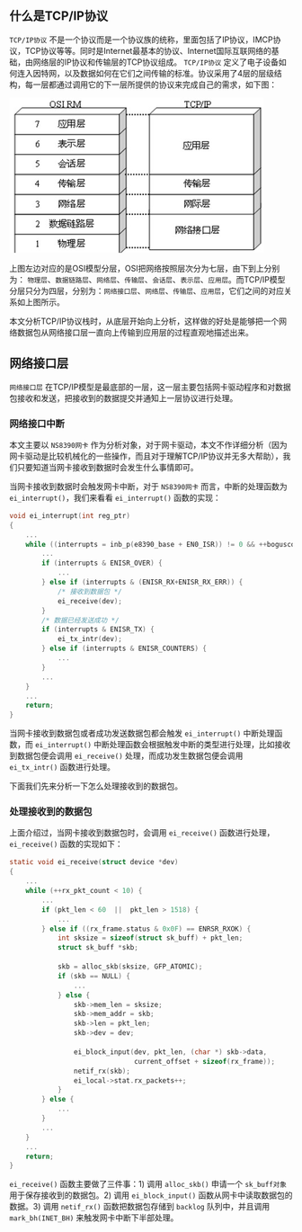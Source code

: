 ## 什么是TCP/IP协议
`TCP/IP协议` 不是一个协议而是一个协议族的统称，里面包括了IP协议，IMCP协议，TCP协议等等。同时是Internet最基本的协议、Internet国际互联网络的基础，由网络层的IP协议和传输层的TCP协议组成。 `TCP/IP协议` 定义了电子设备如何连入因特网，以及数据如何在它们之间传输的标准。协议采用了4层的层级结构，每一层都通过调用它的下一层所提供的协议来完成自己的需求，如下图：

![tcp-ip-stack-layer](https://raw.githubusercontent.com/liexusong/tcp-ip-stack/master/images/tcp-ip-stack-layer.jpg)

上图左边对应的是OSI模型分层，OSI把网络按照层次分为七层，由下到上分别为： `物理层`、`数据链路层`、`网络层`、`传输层`、`会话层`、`表示层`、`应用层`。而TCP/IP模型分层只分为四层，分别为：`网络接口层`、`网络层`、`传输层`、`应用层`，它们之间的对应关系如上图所示。

本文分析TCP/IP协议栈时，从底层开始向上分析，这样做的好处是能够把一个网络数据包从网络接口层一直向上传输到应用层的过程直观地描述出来。

## 网络接口层
`网络接口层` 在TCP/IP模型是最底部的一层，这一层主要包括网卡驱动程序和对数据包接收和发送，把接收到的数据提交并通知上一层协议进行处理。

### 网络接口中断
本文主要以 `NS8390网卡` 作为分析对象，对于网卡驱动，本文不作详细分析（因为网卡驱动是比较机械化的一些操作，而且对于理解TCP/IP协议并无多大帮助），我们只要知道当网卡接收到数据时会发生什么事情即可。

当网卡接收到数据时会触发网卡中断，对于 `NS8390网卡` 而言，中断的处理函数为 `ei_interrupt()`，我们来看看 `ei_interrupt()` 函数的实现：
```c
void ei_interrupt(int reg_ptr)
{
    ...
    while ((interrupts = inb_p(e8390_base + EN0_ISR)) != 0 && ++boguscount < 5) {
        ...
        if (interrupts & ENISR_OVER) {
            ...
        } else if (interrupts & (ENISR_RX+ENISR_RX_ERR)) {
            /* 接收到数据包 */
            ei_receive(dev);
        }
        /* 数据已经发送成功 */
        if (interrupts & ENISR_TX) {
            ei_tx_intr(dev);
        } else if (interrupts & ENISR_COUNTERS) {
            ...
        }
        ...
    }
    ...
    return;
}
```
当网卡接收到数据包或者成功发送数据包都会触发 `ei_interrupt()` 中断处理函数，而 `ei_interrupt()` 中断处理函数会根据触发中断的类型进行处理，比如接收到数据包便会调用 `ei_receive()` 处理，而成功发生数据包便会调用 `ei_tx_intr()` 函数进行处理。

下面我们先来分析一下怎么处理接收到的数据包。

### 处理接收到的数据包

上面介绍过，当网卡接收到数据包时，会调用 `ei_receive()` 函数进行处理，`ei_receive()` 函数的实现如下：
```c
static void ei_receive(struct device *dev)
{
    ...
    while (++rx_pkt_count < 10) {
        ...
        if (pkt_len < 60  ||  pkt_len > 1518) {
            ...
        } else if ((rx_frame.status & 0x0F) == ENRSR_RXOK) {
            int sksize = sizeof(struct sk_buff) + pkt_len;
            struct sk_buff *skb;
            
            skb = alloc_skb(sksize, GFP_ATOMIC);
            if (skb == NULL) {
                ...
            } else {
                skb->mem_len = sksize;
                skb->mem_addr = skb;
                skb->len = pkt_len;
                skb->dev = dev;
                
                ei_block_input(dev, pkt_len, (char *) skb->data,
                               current_offset + sizeof(rx_frame));
                netif_rx(skb);
                ei_local->stat.rx_packets++;
            }
        } else {
            ...
        }
        ...
    }
    ...
    return;
}
```
`ei_receive()` 函数主要做了三件事：1) 调用 `alloc_skb()` 申请一个 `sk_buff对象` 用于保存接收到的数据包。2) 调用 `ei_block_input()` 函数从网卡中读取数据包的数据。3) 调用 `netif_rx()` 函数把数据包存储到 `backlog` 队列中，并且调用 `mark_bh(INET_BH)` 来触发网卡中断下半部处理。
